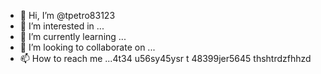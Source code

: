 - 👋 Hi, I’m @tpetro83123
- 👀 I’m interested in ...
- 🌱 I’m currently learning ...
- 💞️ I’m looking to collaborate on ...
- 📫 How to reach me ...4t34 u56sy45ysr t
48399jer5645 thshtrdzfhhzd
<!---
tpetro83123/tpetro83123 is a ✨ special ✨ repository because its `README.md` (this file) appears on your GitHub profile.
You can click the Preview link to take a look at your changes.
--->
